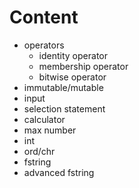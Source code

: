# Content

- operators
  - identity operator
  - membership operator
  - bitwise operator
- immutable/mutable
- input
- selection statement
- calculator
- max number
- int
- ord/chr
- fstring
- advanced fstring